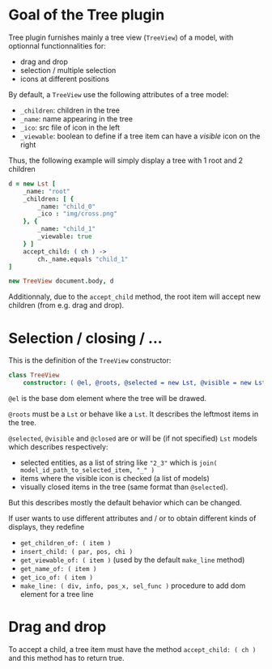 # Goal of the Tree plugin 

Tree plugin furnishes mainly a tree view (`TreeView`) of a model, with optionnal functionnalities for:

* drag and drop
* selection / multiple selection
* icons at different positions

By default, a `TreeView` use the following attributes of a tree model:
* `_children`: children in the tree
* `_name`: name appearing in the tree
* `_ico`: src file of icon in the left
* `_viewable`: boolean to define if a tree item can have a *visible* icon on the right

Thus, the following example will simply display a tree with 1 root and 2 children
```coffeescript
d = new Lst [
    _name: "root"
    _children: [ {
        _name: "child_0"
        _ico : "img/cross.png"
    }, {
        _name: "child_1"
        _viewable: true
    } ]
    accept_child: ( ch ) ->
        ch._name.equals "child_1"
]

new TreeView document.body, d
```

Additionnaly, due to the `accept_child` method, the root item will accept new children (from e.g. drag and drop).

# Selection / closing / ...

This is the definition of the `TreeView` constructor:

```coffeescript
class TreeView
    constructor: ( @el, @roots, @selected = new Lst, @visible = new Lst, @closed = new Lst ) ->
```

`@el` is the base dom element where the tree will be drawed.

`@roots` must be a `Lst` or behave like a `Lst`. It describes the leftmost items in the tree.

`@selected`, `@visible` and `@closed` are or will be (if not specified) `Lst` models which describes respectively:

* selected entities, as a list of string like `"2_3"` which is `join( model_id_path_to_selected_item, "_" )`
* items where the visible icon is checked (a list of models)
* visually closed items in the tree (same format than `@selected`).



But this describes mostly the default behavior which can be changed.

If user wants to use different attributes and / or to obtain different kinds of displays, they redefine

* `get_children_of: ( item )`
* `insert_child: ( par, pos, chi )`
* `get_viewable_of: ( item )` (used by the default `make_line` method)
* `get_name_of: ( item )`
* `get_ico_of: ( item )`
* `make_line: ( div, info, pos_x, sel_func )` procedure to add dom element for a tree line

# Drag and drop

To accept a child, a tree item must have the method `accept_child: ( ch )` and this method has to return true.


